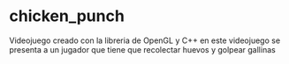 # chicken_punch
Videojuego creado con la libreria de OpenGL y C++ en este videojuego se presenta a un jugador que tiene que recolectar huevos y golpear gallinas 
